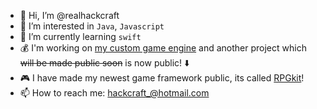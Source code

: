 - 👋 Hi, I’m @realhackcraft
- 👀 I’m interested in `Java`, `Javascript`
- 🌱 I’m currently learning `swift`
- 💰 I'm working on [my custom game engine](https://github.com/realhackcraft/Game-Engine) and another project which ~~will be made public soon~~ is now public! ⬇️
- 🎮 I have made my newest game framework public, its called [RPGkit](https://github.com/realhackcraft/RPGkit)!
- 📫 How to reach me: hackcraft_@hotmail.com
